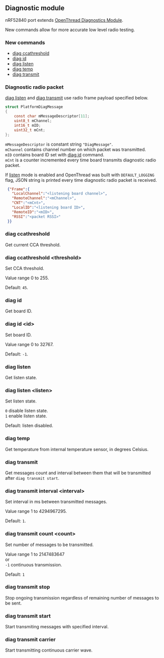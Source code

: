 ## Diagnostic module

nRF52840 port extends [OpenThread Diagnostics Module][DIAG].

New commands allow for more accurate low level radio testing.

### New commands
 * [diag ccathreshold](#diag-ccathreshold)
 * [diag id](#diag-id)
 * [diag listen](#diag-listen)
 * [diag temp](#diag-temp)
 * [diag transmit](#diag-transmit)

### Diagnostic radio packet
[diag listen](#diag-listen) and [diag transmit](#diag-transmit) use radio frame payload specified below.

 ```c
 struct PlatformDiagMessage
 {
     const char mMessageDescriptor[11];
     uint8_t mChannel;
     int16_t mID;
     uint32_t mCnt;
 };
 ```

`mMessageDescriptor` is constant string `"DiagMessage"`.<br />
`mChannel` contains channel number on which packet was transmitted.<br />
`mID` contains board ID set with [diag id](#diag-id) command.<br />
`mCnt` is a counter incremented every time board transmits diagnostic radio packet.

If [listen](#diag-listen) mode is enabled and OpenThread was built with `DEFAULT_LOGGING` flag, JSON string is printed every time diagnostic radio packet is received.

```JSON
 {"Frame":{
   "LocalChannel":"<listening board channel>",
   "RemoteChannel":"<mChannel>",
   "CNT":"<mCnt>",
   "LocalID":"<listening board ID>",
   "RemoteID":"<mID>",
   "RSSI":"<packet RSSI>"
 }}
```

### diag ccathreshold
Get current CCA threshold.

### diag ccathreshold \<threshold\>
Set CCA threshold.

Value range 0 to 255.

Default: `45`.

### diag id
Get board ID.

### diag id \<id\>
Set board ID.

Value range 0 to 32767.

Default: `-1`.

### diag listen
Get listen state.

### diag listen \<listen\>
Set listen state.

`0` disable listen state.<br />
`1` enable listen state.

Default: listen disabled.

### diag temp
Get temperature from internal temperature sensor, in degrees Celsius.

### diag transmit
Get messages count and interval between them that will be transmitted after `diag transmit start`.

### diag transmit interval \<interval\>
Set interval in ms between transmitted messages.

Value range 1 to 4294967295.

Default: `1`.

### diag transmit count \<count\>
Set number of messages to be transmitted.

Value range 1 to 2147483647<br />
or<br />
`-1` continuous transmission.

Default: `1`

### diag transmit stop
Stop ongoing transmission regardless of remaining number of messages to be sent.

### diag transmit start
Start transmiting messages with specified interval.

### diag transmit carrier
Start transmitting continuous carrier wave.

[DIAG]: ./../../../src/diag/README.md